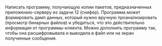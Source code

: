 Написать программу, получающую копии пакетов, предназначенных
приложению-серверу из задачи 12 (снифер).
Программа может формировать дамп данных, который нужно вручную
проанализировать (просмотр бинарных файлов) и убедиться, что это
действительно информация от программы-клиента.
Можно дополнить программу так, чтобы она расшифровывала и
выводила в файл или на экран полученные сообщения.

